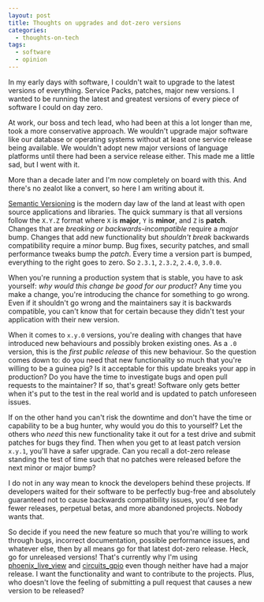 ```yaml
---
layout: post
title: Thoughts on upgrades and dot-zero versions
categories:
  - thoughts-on-tech
tags:
  - software
  - opinion
---
```


In my early days with software, I couldn't wait to upgrade to the latest versions of everything. Service Packs, patches, major new versions. I wanted to be running the latest and greatest versions of every piece of software I could on day zero.

At work, our boss and tech lead, who had been at this a lot longer than me, took a more conservative approach. We wouldn't upgrade major software like our database or operating systems without at least one service release being available. We wouldn't adopt new major versions of language platforms until there had been a service release either. This made me a little sad, but I went with it.

More than a decade later and I'm now completely on board with this. And there's no zealot like a convert, so here I am writing about it.

<!--more-->

[Semantic Versioning] is the modern day law of the land at least with open source applications and libraries. The quick summary is that all versions follow the `X.Y.Z` format where `X` is **major**, `Y` is **minor**, and `Z` is **patch**. Changes that are *breaking or backwards-incompatible* require a *major* bump. Changes that add new functionality but *shouldn't break* backwards compatibility require a *minor* bump. Bug fixes, security patches, and small performance tweaks bump the *patch*. Every time a version part is bumped, everything to the right goes to zero. So `2.3.1`, `2.3.2`, `2.4.0`, `3.0.0`.

When you're running a production system that is stable, you have to ask yourself: *why would this change be good for our product*? Any time you make a change, you're introducing the chance for something to go wrong. Even if it shouldn't go wrong and the maintainers say it is backwards compatible, you can't know that for certain because they didn't test your application with their new version.

When it comes to `x.y.0` versions, you're dealing with changes that have introduced new behaviours and possibly broken existing ones. As a `.0` version, this is the *first public release* of this new behaviour. So the question comes down to: do you need that new functionality so much that you're willing to be a guinea pig? Is it acceptable for this update breaks your app in production? Do you have the time to investigate bugs and open pull requests to the maintainer? If so, that's great! Software only gets better when it's put to the test in the real world and is updated to patch unforeseen issues.

If on the other hand you can't risk the downtime and don't have the time or capability to be a bug hunter, why would you do this to yourself? Let the others who *need* this new functionality take it out for a test drive and submit patches for bugs they find. Then when you get to at least patch version `x.y.1`, you'll have a safer upgrade. Can you recall a dot-zero release standing the test of time such that no patches were released before the next minor or major bump?

I do not in any way mean to knock the developers behind these projects. If developers waited for their software to be perfectly bug-free and absolutely guaranteed not to cause backwards compatibility issues, you'd see far fewer releases, perpetual betas, and more abandoned projects. Nobody wants that.

So decide if you need the new feature so much that you're willing to work through bugs, incorrect documentation, possible performance issues, and whatever else, then by all means go for that latest dot-zero release. Heck, go for unreleased versions! That's currently why I'm using [phoenix_live_view] and [circuits_gpio] even though neither have had a major release. I want the functionality and want to contribute to the projects. Plus, who doesn't love the feeling of submitting a pull request that causes a new version to be released?

[Semantic Versioning]: https://semver.org/
[phoenix_live_view]: https://github.com/phoenixframework/phoenix_live_view
[circuits_gpio]: https://github.com/elixir-circuits/circuits_gpio

